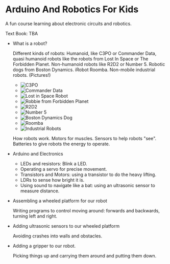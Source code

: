 # Arduino And Robotics For Kids

A fun course learning about electronic circuits and robotics.

Text Book: TBA

- What is a robot?

  Different kinds of robots: Humanoid, like C3PO or Commander Data, quasi 
  humanoid robots like the robots from Lost In Space or The Forbidden Planet.
  Non-humanoid robots like R2D2 or Number 5. Robotic dogs from Boston 
  Dynamics.  iRobot Roomba. Non-mobile industrial robots. (Pictures!)

  - ![C3PO](https://www.theoldrobots.com/images27/c3po_03.JPG)
  - ![Commander Data](https://i.stack.imgur.com/dxSQI.jpg)
  - ![Lost in Space Robot](https://i.pinimg.com/originals/48/1a/a0/481aa04920b5e6676cbc019f1338f181.jpg)
  - ![Robbie from Forbidden Planet](https://i5.walmartimages.com/asr/846cb1ac-30a3-4332-9a60-5e4a30f46f32_1.9d17d57af77638860c8838a56c2cc13c.jpeg)
  - ![R2D2](https://vignette.wikia.nocookie.net/es.starwars/images/e/e2/Artoo-Fathead.png/revision/latest?cb=20180108172244)
  - ![Number 5](https://i.pinimg.com/474x/aa/f6/0d/aaf60dff85a75168b26041ba04afeecc--imdb-movies-number-.jpg)
  - ![Boston Dynamics Dog](https://www.cnet.com/a/img/resize/174dd57d10ef1ae9d9d6f3dd553f48504f443c38/hub/2020/05/08/ea85a111-dc22-4ac9-9e53-5f5771301c82/bostondynamicsspot.jpg?auto=webp&fit=crop&height=675&precrop=1080,785,x0,y182&width=1200)
  - ![Roomba](https://www.so-nerdy.com/wp-content/uploads/2020/12/IRobot-Roomba-960-Review.jpg)
  - ![Industrial Robots](https://www.rg-robotics.com/wp-content/uploads/2019/06/industrial-robotics.jpeg)
  
  How robots work. Motors for muscles.  Sensors to help robots "see".  
  Batteries to give robots the energy to operate.
  
- Arduino and Electronics

  -  LEDs and resistors: Blink a LED.
  -  Operating a servo for precise movement.
  -  Transistors and Motors: using a transistor to do the heavy lifting.
  -  LDRs to sense how bright it is.
  -  Using sound to navigate like a bat: using an ultrasonic sensor to measure 
  distance. 

- Assembling a wheeled platform for our robot

  Writing programs to control moving around: forwards and backwards, 
    turning left and right.
    
- Adding ultrasonic sensors to our wheeled platform

  Avoiding crashes into walls and obstacles.
  
- Adding a gripper to our robot.

  Picking things up and carrying them around and putting them down. 
